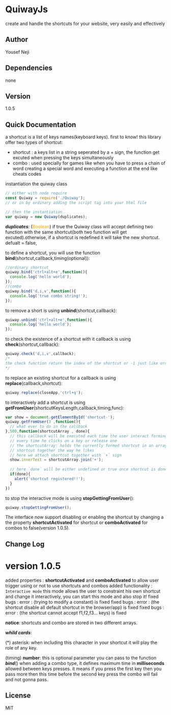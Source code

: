 # QuiwayJs
create and handle the shortcuts for your website, very easily and effectively  

## Author
Yousef Neji

## Dependencies
none

## Version
1.0.5

## Quick Documentation 
a shortcut is a list of keys names(keyboard keys).
first to know!
this library offer two types of shortcut:
* shortcut : a keys list in a string seperated by a + sign, the function get excuted when pressing the keys simultaneously
* combo : used specially for games like when you have to press a chain of word creating a special word and executing a function at the end like cheats codes

instantiation the quiway class
```javascript
// either with node require
const Quiway = require('./Quiway');
// or in by ordinary adding the script tag into your html file

// then the instantiation
var quiway = new Quiway(duplicates);
```
_**duplicates**_: (<span style="color:orange">Boolean</span>) if true the Quiway class will accept defining two function with the same shortcut(both two function will get excuted).otherwise, if a shortcut is redefined it will take the new shortcut. defualt = false,

to define a shortcut, you will use the function **bind**(shortcut,callback,timing(optional)):
```javascript
//ordinary shortcut
quiway.bind('ctrl+alt+e',function(){
  console.log('hello world');
});
//combo 
quiway.bind('d,i,v',function(){
  console.log('true combo string!');
});
```
to remove a short is using **unbind**(shortcut,callback):
```javascript
quiway.unbind('ctrl+alt+e',function(){
  console.log('hello world');
});
```
to check the existence of a shortcut with it callback is using **check**(shortcut,callback):
```javascript
quiway.check('d,i,v',callback);
/*
the check function return the index of the shortcut or -1 just like ordinary Array.findIndex 
*/
```
to replace an existing shortcut for a callback is using **replace**(callback,shortcut):
```javascript
quiway.replace(closeApp,'ctrl+q');
```
to interactively add a shortcut is using **getFromUser**(shortcutKeysLength,callback,timing,func):
```javascript
var show = document.getElementById('shortcut-');
quiway.getFromUser(3 ,function(){
  // what ever to do in the callback
},500,function(shortcutArray , done){
  // this callback will be executed each time the user interact forming the shortcut
  // every time he clicks on a key or release one
  // the shortcutArray: holds the currently formed shortcut in an array to allows user freely attach
  // shortcut together the way he likes 
  // here we attach shortcut together with `+` sign
  show.innerText = shortcutArray.join('+');
  
  // here `done` will be either undefined or true once shortcut is done
  if(done){
    alert('shortcut registered!!');
  }
})
```
to stop the interactive mode is using **stopGettingFromUser**():
```javascript
quiway.stopGettingFromUser();
```
The interface now support disabling or enabling the shortcut by changing a the property **shortcutActivated** for shortcut 
or **comboActivated** for combos to false(version 1.0.5).

## Change Log
# version 1.0.5
added properties : **shortcutActivated** and **comboActivated** to allow user trigger using or not to use shortcuts and combos
added functionality : `Interactive mode` this mode allows the user to constraint his own shortcut and change it interactively, you can start this mode and also stop it!
fixed bugs : error : (trying to modify a constant) is fixed
fixed bugs : error : (the shortcut disable all default shortcut in the browser/app) is fixed
fixed bugs : error : (the shortcut cannot accept f1,f2,f3... keys) is fixed

**notice**: shortcuts and combo are stored in two different arrays.

**_whild cards_**: 

(\*) asterisk: when including this character in your shortcut it will play the role of any key.

(timing) **number**: this is optional parameter you can pass to the function _**bind**_() when adding a combo type, it defines maximum time in **milliseconds** allowed between keys presses. it means if you press the first key then you pass more then this time before the second key press the combo will fail and not gonna pass.

## License
MIT

